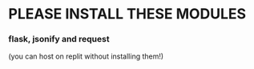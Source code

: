# PLEASE INSTALL THESE MODULES
### flask, jsonify and request
(you can host on replit without installing them!)
